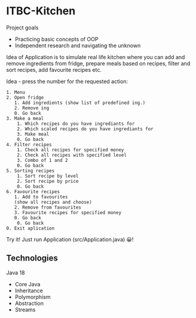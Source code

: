 # ITBC-Kitchen

Project goals
* Practicing basic concepts of OOP
* Independent research and navigating the unknown

Idea of Application is to simulate real life kitchen where you can add and remove
ingredients from fridge, prepare meals based on recipes, filter and sort recipes, add favourite
recipes etc. 

Idea - press the number for the requested action:
```
1. Menu                                       
2. Open fridge                                
   1. Add ingredients (show list of predefined ing.)
   2. Remove ing                             
   0. Go back                                
3. Make a meal                                
    1. Which recipes do you have ingrediants for
    2. Which scaled recipes do you have ingrediants for
    3. Make meal                              
    0. Go back                                
4. Filter recipes                             
    1. Check all recipes for specified money  
    2. Check all recipes with specified level 
    3. Combo of 1 and 2                      
    0. Go back                                
5. Sorting recipes                            
    1. Sort recipe by level                   
    2. Sort recipe by price                   
    0. Go back                                
6. Favourite recipes                          
   1. Add to favourites                  
   (show all recipes and choose)
   2. Remove from favourites             
   3. Favourite recipes for specified money
   0. Go back                            
    0. Go back                                
0. Exit aplication
```
Try it! Just run Application (src/Application.java) 😀!
## Technologies
Java 18
* Core Java
* Inheritance
* Polymorphism
* Abstraction
* Streams

